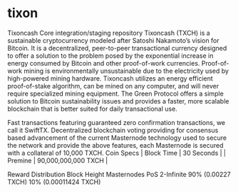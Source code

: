 # tixon
Tixoncash Core integration/staging repository
Tixoncash (TXCH) is a sustainable cryptocurrency modeled after Satoshi Nakamoto’s vision for Bitcoin. It is a decentralized, peer-to-peer transactional currency designed to offer a solution to the problem posed by the exponential increase in energy consumed by Bitcoin and other proof-of-work currencies. Proof-of-work mining is environmentally unsustainable due to the electricity used by high-powered mining hardware. Tixoncash utilizes an energy efficient proof-of-stake algorithm, can be mined on any computer, and will never require specialized mining equipment. The Green Protocol offers a simple solution to Bitcoin sustainability issues and provides a faster, more scalable blockchain that is better suited for daily transactional use.

Fast transactions featuring guaranteed zero confirmation transactions, we call it SwiftTX.
Decentralized blockchain voting providing for consensus based advancement of the current Masternode technology used to secure the network and provide the above features, each Masternode is secured with a collateral of 10,000 TXCH.
Coin Specs
| Block Time | 30 Seconds | | Premine | 90,000,000,000 TXCH |

Reward Distribution
Block Height	Masternodes	PoS
2-Infinite	90% (0.00227 TXCH)	10% (0.00011424 TXCH)

